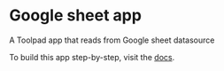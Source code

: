 # Google sheet app

<p class="description">A Toolpad app that reads from Google sheet datasource</p>

To build this app step-by-step, visit the [docs](https://mui.com/toolpad/how-to-guides/connect-to-googlesheets/).
